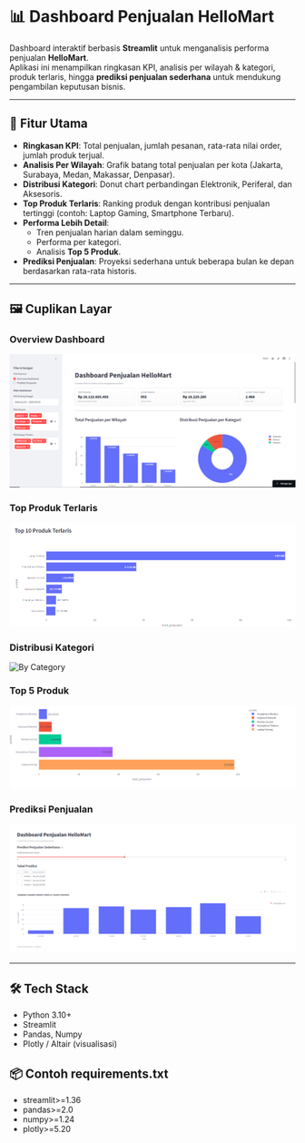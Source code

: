 # 📊 Dashboard Penjualan HelloMart

Dashboard interaktif berbasis **Streamlit** untuk menganalisis performa penjualan **HelloMart**.  
Aplikasi ini menampilkan ringkasan KPI, analisis per wilayah & kategori, produk terlaris, hingga **prediksi penjualan sederhana** untuk mendukung pengambilan keputusan bisnis.

---

## 🚀 Fitur Utama

- **Ringkasan KPI**: Total penjualan, jumlah pesanan, rata-rata nilai order, jumlah produk terjual.  
- **Analisis Per Wilayah**: Grafik batang total penjualan per kota (Jakarta, Surabaya, Medan, Makassar, Denpasar).  
- **Distribusi Kategori**: Donut chart perbandingan Elektronik, Periferal, dan Aksesoris.  
- **Top Produk Terlaris**: Ranking produk dengan kontribusi penjualan tertinggi (contoh: Laptop Gaming, Smartphone Terbaru).  
- **Performa Lebih Detail**:  
  - Tren penjualan harian dalam seminggu.  
  - Performa per kategori.  
  - Analisis **Top 5 Produk**.  
- **Prediksi Penjualan**: Proyeksi sederhana untuk beberapa bulan ke depan berdasarkan rata-rata historis.  

---

## 🖼️ Cuplikan Layar

### Overview Dashboard
![Overview](src/overview.PNG)

### Top Produk Terlaris
![Top Produk](src/top-products.PNG)

### Distribusi Kategori
![By Category](assets/by-category.PNG)

### Top 5 Produk
![Top 5 Produk](src/top5-products.PNG)

### Prediksi Penjualan
![Forecast](src/forecast.png)

---

## 🛠️ Tech Stack

- Python 3.10+  
- Streamlit  
- Pandas, Numpy  
- Plotly / Altair (visualisasi)  

## 📦 Contoh requirements.txt
- streamlit>=1.36
- pandas>=2.0
- numpy>=1.24
- plotly>=5.20
